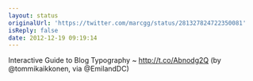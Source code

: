 ```yaml
---
layout: status
originalUrl: 'https://twitter.com/marcgg/status/281327824722350081'
isReply: false
date: 2012-12-19 09:19:14
---
```


Interactive Guide to Blog Typography ~ http://t.co/Abnodg2Q (by @tommikaikkonen, via @EmilandDC)
